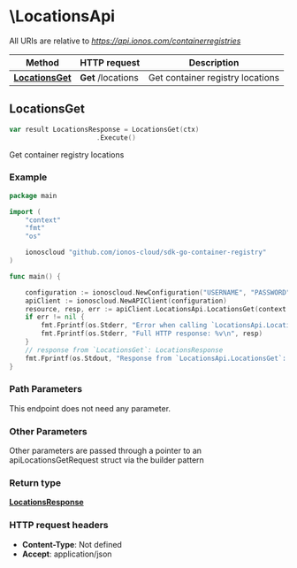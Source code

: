 # \LocationsApi

All URIs are relative to *https://api.ionos.com/containerregistries*

|Method | HTTP request | Description|
|------------- | ------------- | -------------|
|[**LocationsGet**](LocationsApi.md#LocationsGet) | **Get** /locations | Get container registry locations|



## LocationsGet

```go
var result LocationsResponse = LocationsGet(ctx)
                      .Execute()
```

Get container registry locations

### Example

```go
package main

import (
    "context"
    "fmt"
    "os"

    ionoscloud "github.com/ionos-cloud/sdk-go-container-registry"
)

func main() {

    configuration := ionoscloud.NewConfiguration("USERNAME", "PASSWORD", "TOKEN", "HOST_URL")
    apiClient := ionoscloud.NewAPIClient(configuration)
    resource, resp, err := apiClient.LocationsApi.LocationsGet(context.Background()).Execute()
    if err != nil {
        fmt.Fprintf(os.Stderr, "Error when calling `LocationsApi.LocationsGet``: %v\n", err)
        fmt.Fprintf(os.Stderr, "Full HTTP response: %v\n", resp)
    }
    // response from `LocationsGet`: LocationsResponse
    fmt.Fprintf(os.Stdout, "Response from `LocationsApi.LocationsGet`: %v\n", resource)
}
```

### Path Parameters

This endpoint does not need any parameter.

### Other Parameters

Other parameters are passed through a pointer to an apiLocationsGetRequest struct via the builder pattern


### Return type

[**LocationsResponse**](../models/LocationsResponse.md)

### HTTP request headers

- **Content-Type**: Not defined
- **Accept**: application/json


